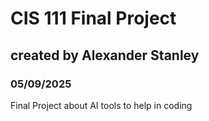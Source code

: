 # CIS 111 Final Project
## created by Alexander Stanley
### 05/09/2025


Final Project about AI tools to help in coding
